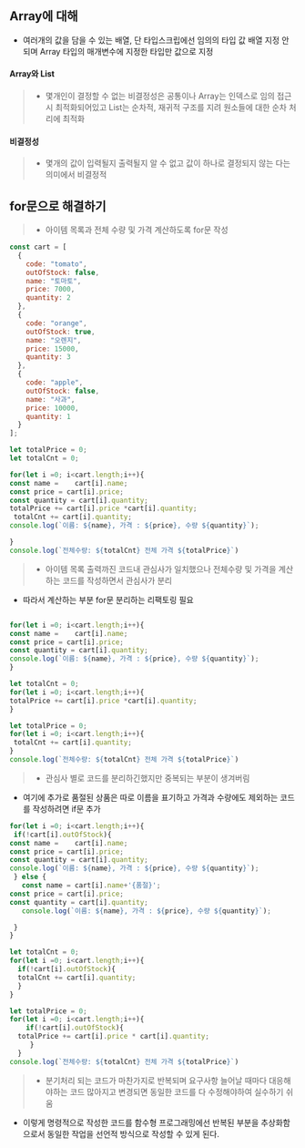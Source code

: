 ## Array에 대해
- 여러개의 값을 담을 수 있는 배열, 단 타입스크립에선 임의의 타입 값 배열 지정 안되며 Array 타입의 매개변수에 지정한 타입만 값으로 지정

#### Array와 List
>- 몇개인이 결정할 수 없는 비결정성은 공통이나 Array는 인덱스로 임의 접근 시 최적화되어있고 List는 순차적, 재귀적 구조를 지려 원소들에 대한 순차 처리에 최적화

#### 비결정성
>- 몇개의 값이 입력될지 출력될지 알 수 없고 값이 하나로 결정되지 않는 다는 의미에서 비결정적 

## for문으로 해결하기
>- 아이템 목록과 전체 수량 및 가격 계산하도록 for문 작성

```js
const cart = [
  {
    code: "tomato",
    outOfStock: false,
    name: "토마토",
    price: 7000,
    quantity: 2
  },
  {
    code: "orange",
    outOfStock: true,
    name: "오렌지",
    price: 15000,
    quantity: 3
  },
  {
    code: "apple",
    outOfStock: false,
    name: "사과",
    price: 10000,
    quantity: 1
  }
];

let totalPrice = 0;
let totalCnt = 0;

for(let i =0; i<cart.length;i++){
const name =	cart[i].name;
const price = cart[i].price;
const quantity = cart[i].quantity;
totalPrice += cart[i].price *cart[i].quantity;
 totalCnt += cart[i].quantity;
console.log(`이름: ${name}, 가격 : ${price}, 수량 ${quantity}`);

}
console.log(`전체수량: ${totalCnt} 전체 가격 ${totalPrice}`)
```
>- 아이템 목록 출력까진 코드내 관심사가 일치했으나 전체수량 및 가격을 계산하는 코드를 작성하면서 관심사가 분리
- 따라서 계산하는 부분 for문 분리하는 리팩토링 필요

```js

for(let i =0; i<cart.length;i++){
const name =	cart[i].name;
const price = cart[i].price;
const quantity = cart[i].quantity;
console.log(`이름: ${name}, 가격 : ${price}, 수량 ${quantity}`);
}

let totalCnt = 0;
for(let i =0; i<cart.length;i++){
totalPrice += cart[i].price *cart[i].quantity;
}

let totalPrice = 0;
for(let i =0; i<cart.length;i++){
 totalCnt += cart[i].quantity;
}
console.log(`전체수량: ${totalCnt} 전체 가격 ${totalPrice}`)
```
>- 관심사 별로 코드를 분리하긴했지만 중복되는 부분이 생겨버림
- 여기에 추가로 품절된 상품은 따로 이름을 표기하고 가격과 수량에도 제외하는 코드를 작성하려면 if문 추가

```js
for(let i =0; i<cart.length;i++){
 if(!cart[i].outOfStock){
const name =	cart[i].name;
const price = cart[i].price;
const quantity = cart[i].quantity;
console.log(`이름: ${name}, 가격 : ${price}, 수량 ${quantity}`);
 } else {
   const name =	cart[i].name+'{품절}';
const price = cart[i].price;
const quantity = cart[i].quantity;
   console.log(`이름: ${name}, 가격 : ${price}, 수량 ${quantity}`);

 }
}

let totalCnt = 0;
for(let i =0; i<cart.length;i++){
  if(!cart[i].outOfStock){
  totalCnt += cart[i].quantity;
  }
}

let totalPrice = 0; 
for(let i =0; i<cart.length;i++){
    if(!cart[i].outOfStock){
  totalPrice += cart[i].price * cart[i].quantity;
     }
  }
console.log(`전체수량: ${totalCnt} 전체 가격 ${totalPrice}`)
```
>- 분기처리 되는 코드가 마찬가지로 반복되며 요구사항 늘어날 때마다 대응해야하는 코드 많아지고 변경되면 동일한 코드를 다 수정해야하여 실수하기 쉬움
- 이렇게 명령적으로 작성한 코드를 함수형 프로그래밍에선 반복된 부분을 추상화함으로서 동일한 작업을 선언적 방식으로 작성할 수 있게 된다.


